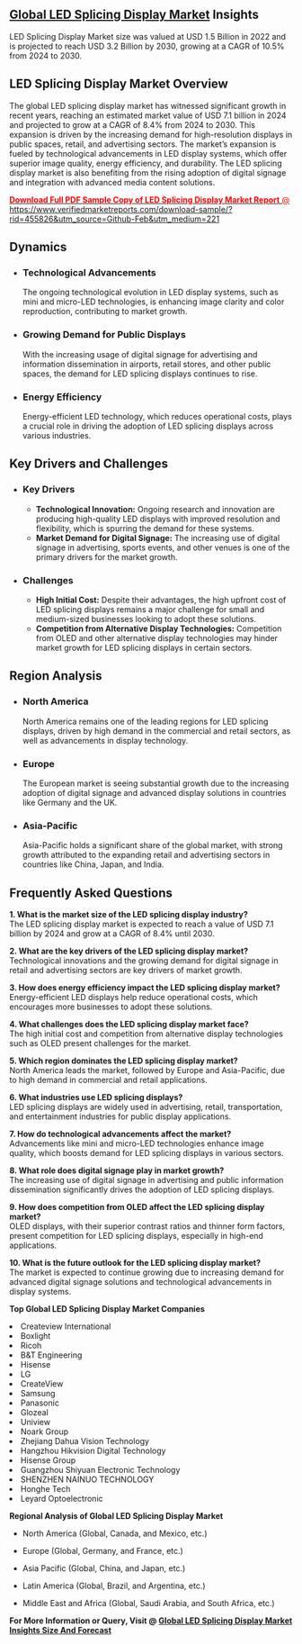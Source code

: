 <h2><a href="https://www.verifiedmarketreports.com/download-sample/?rid=455826&amp;utm_source=Github&amp;utm_medium=221" target="_blank">Global LED Splicing Display Market</a> Insights</h2><p>LED Splicing Display Market size was valued at USD 1.5 Billion in 2022 and is projected to reach USD 3.2 Billion by 2030, growing at a CAGR of 10.5% from 2024 to 2030.</p><p> <!DOCTYPE html> <html lang="en"> <head> <meta charset="UTF-8"> <meta name="viewport" content="width=device-width, initial-scale=1.0"> <meta name="description" content="In-depth industry analysis of the LED Splicing Display market, with a focus on market size, dynamics, drivers, challenges, and regional insights."> <title>LED Splicing Display Market Analysis</title> </head> <body> <h2>LED Splicing Display Market Overview</h2> <p>The global LED splicing display market has witnessed significant growth in recent years, reaching an estimated market value of USD 7.1 billion in 2024 and projected to grow at a CAGR of 8.4% from 2024 to 2030. This expansion is driven by the increasing demand for high-resolution displays in public spaces, retail, and advertising sectors. The market’s expansion is fueled by technological advancements in LED display systems, which offer superior image quality, energy efficiency, and durability. The LED splicing display market is also benefiting from the rising adoption of digital signage and integration with advanced media content solutions.</p> <p><a href="#sample"><p><span class=""><span style="color: #ff0000;"><strong>Download Full PDF Sample Copy of LED Splicing Display Market Report</strong> @ </span><a href="https://www.verifiedmarketreports.com/download-sample/?rid=455826&amp;utm_source=Github-Feb&amp;utm_medium=221" target="_blank">https://www.verifiedmarketreports.com/download-sample/?rid=455826&amp;utm_source=Github-Feb&amp;utm_medium=221</a></span></p></a></p> <h2>Dynamics</h2> <ul> <li><h3>Technological Advancements</h3> The ongoing technological evolution in LED display systems, such as mini and micro-LED technologies, is enhancing image clarity and color reproduction, contributing to market growth. </li> <li><h3>Growing Demand for Public Displays</h3> With the increasing usage of digital signage for advertising and information dissemination in airports, retail stores, and other public spaces, the demand for LED splicing displays continues to rise. </li> <li><h3>Energy Efficiency</h3> Energy-efficient LED technology, which reduces operational costs, plays a crucial role in driving the adoption of LED splicing displays across various industries. </li> </ul> <h2>Key Drivers and Challenges</h2> <ul> <li><h3>Key Drivers</h3> <ul> <li><b>Technological Innovation:</b> Ongoing research and innovation are producing high-quality LED displays with improved resolution and flexibility, which is spurring the demand for these systems.</li> <li><b>Market Demand for Digital Signage:</b> The increasing use of digital signage in advertising, sports events, and other venues is one of the primary drivers for the market growth.</li> </ul> </li> <li><h3>Challenges</h3> <ul> <li><b>High Initial Cost:</b> Despite their advantages, the high upfront cost of LED splicing displays remains a major challenge for small and medium-sized businesses looking to adopt these solutions.</li> <li><b>Competition from Alternative Display Technologies:</b> Competition from OLED and other alternative display technologies may hinder market growth for LED splicing displays in certain sectors.</li> </ul> </li> </ul> <h2>Region Analysis</h2> <ul> <li><h3>North America</h3> North America remains one of the leading regions for LED splicing displays, driven by high demand in the commercial and retail sectors, as well as advancements in display technology. </li> <li><h3>Europe</h3> The European market is seeing substantial growth due to the increasing adoption of digital signage and advanced display solutions in countries like Germany and the UK. </li> <li><h3>Asia-Pacific</h3> Asia-Pacific holds a significant share of the global market, with strong growth attributed to the expanding retail and advertising sectors in countries like China, Japan, and India. </li> </ul> <h2>Frequently Asked Questions</h2> <p><b>1. What is the market size of the LED splicing display industry?</b><br> The LED splicing display market is expected to reach a value of USD 7.1 billion by 2024 and grow at a CAGR of 8.4% until 2030.</p> <p><b>2. What are the key drivers of the LED splicing display market?</b><br> Technological innovations and the growing demand for digital signage in retail and advertising sectors are key drivers of market growth.</p> <p><b>3. How does energy efficiency impact the LED splicing display market?</b><br> Energy-efficient LED displays help reduce operational costs, which encourages more businesses to adopt these solutions.</p> <p><b>4. What challenges does the LED splicing display market face?</b><br> The high initial cost and competition from alternative display technologies such as OLED present challenges for the market.</p> <p><b>5. Which region dominates the LED splicing display market?</b><br> North America leads the market, followed by Europe and Asia-Pacific, due to high demand in commercial and retail applications.</p> <p><b>6. What industries use LED splicing displays?</b><br> LED splicing displays are widely used in advertising, retail, transportation, and entertainment industries for public display applications.</p> <p><b>7. How do technological advancements affect the market?</b><br> Advancements like mini and micro-LED technologies enhance image quality, which boosts demand for LED splicing displays in various sectors.</p> <p><b>8. What role does digital signage play in market growth?</b><br> The increasing use of digital signage in advertising and public information dissemination significantly drives the adoption of LED splicing displays.</p> <p><b>9. How does competition from OLED affect the LED splicing display market?</b><br> OLED displays, with their superior contrast ratios and thinner form factors, present competition for LED splicing displays, especially in high-end applications.</p> <p><b>10. What is the future outlook for the LED splicing display market?</b><br> The market is expected to continue growing due to increasing demand for advanced digital signage solutions and technological advancements in display systems.</p> </body> </html> </p><p><strong>Top Global LED Splicing Display Market Companies</strong></p><div data-test-id=""><p><li>Createview International</li><li> Boxlight</li><li> Ricoh</li><li> B&T Engineering</li><li> Hisense</li><li> LG</li><li> CreateView</li><li> Samsung</li><li> Panasonic</li><li> Glozeal</li><li> Uniview</li><li> Noark Group</li><li> Zhejiang Dahua Vision Technology</li><li> Hangzhou Hikvision Digital Technology</li><li> Hisense Group</li><li> Guangzhou Shiyuan Electronic Technology</li><li> SHENZHEN NAINUO TECHNOLOGY</li><li> Honghe Tech</li><li> Leyard Optoelectronic</li></p><div><strong>Regional Analysis of&nbsp;Global LED Splicing Display Market</strong></div><ul><li dir="ltr"><p dir="ltr">North America&nbsp;(Global, Canada, and Mexico, etc.)</p></li><li dir="ltr"><p dir="ltr">Europe (Global, Germany, and France, etc.)</p></li><li dir="ltr"><p dir="ltr">Asia Pacific&nbsp;(Global, China, and Japan, etc.)</p></li><li dir="ltr"><p dir="ltr">Latin America&nbsp;(Global, Brazil, and Argentina, etc.)</p></li><li dir="ltr">Middle East and Africa&nbsp;(Global, Saudi Arabia, and South Africa, etc.)</li></ul><p><strong>For More Information or Query, Visit @&nbsp;</strong><strong><a href="https://www.verifiedmarketreports.com/product/led-splicing-display-market/?utm_source=Github&amp;utm_medium=221" target="_blank">Global LED Splicing Display Market Insights Size And Forecast</a></strong></p></div>
